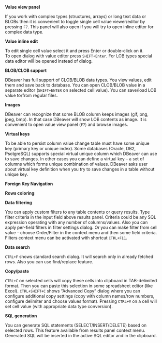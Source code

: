 
**Value view panel**

If you work with complex types (structures, arrays) or long text data or BLOBs then it is convenient to toggle single cell value viewer/editor by pressing `F7`. This panel will also open if you will try to open inline editor for complex data type.

**Value inline edit**

To edit single cell value select it and press Enter or double-click on it.  
To open dialog with value editor press `SHIFT+Enter`. For LOB types special data editor will be opened instead of dialog.

**BLOB/CLOB support**

DBeaver has full support of CLOB/BLOB data types. You view values, edit them and save back to database. You can open CLOB/BLOB value in a separate editor (`SHIFT+ENTER` on selected cell value). You can save/load LOB value to/from regular files.

**Images**

DBeaver can recognize that some BLOB column keeps images (gif, png, jpeg, bmp). In that case DBeaver will show LOB contents as image. It is convenient to open value view panel (`F7`) and browse images.

**Virtual keys**

To be able to persist column value change table must have some unique key (primary key or unique index). Some databases (Oracle, DB2, PsotgreSQL) supports special virtual unique column which DBeaver can use to save changes. In other cases you can define a virtual key – a set of columns which forms unique combination of values. DBeaver asks user about virtual key definition when you try to save changes in a table without unique key.

**Foreign Key Navigation**

**Rows coloring**

**Data filtering**

You can apply custom filters to any table contents or query results. Type filter criteria in the input field above results panel. Criteria could be any SQL expression operating with any number of columns/values. Also you can apply per-field filters in filter settings dialog. Or you can make filter from cell value – choose Order/Filter in the context menu and then some field criteria.  
Filters context menu can be activated with shortcut `CTRL+F11`.


**Data search**

`CTRL+F` shows standard search dialog. It will search only in already fetched rows. Also you can use find/replace feature.

**Copy/paste**

`CTRL+C` on selected cells will copy these cells into clipboard in TAB-delimited format. Then you can paste this selection in some spreadsheet editor (like Excel). `CTRL+SHIFT+C` shows “Advanced Copy” dialog where you can configure additional copy settings (copy with column names/row numbers, configure delimiter and choose values format). Pressing `CTRL+V` on a cell will set cell value (with appropriate data type conversion).


**SQL generation**

You can generate SQL statements (SELECT/INSERT/DELETE) based on selected rows. This feature available from results panel context menu. Generated SQL will be inserted in the active SQL editor and in the clipboard. 